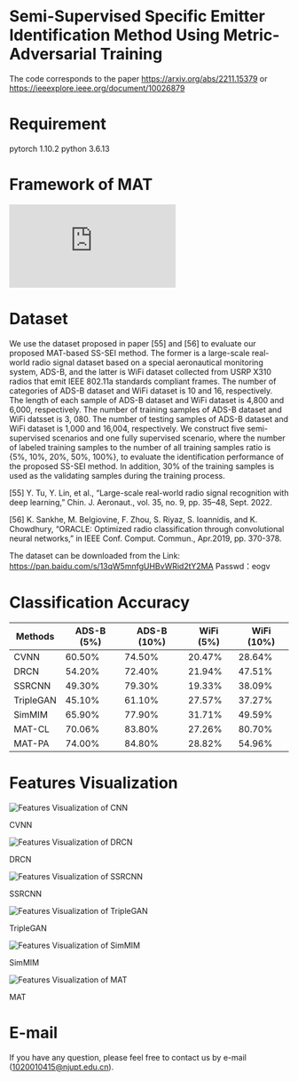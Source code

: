 # Semi-Supervised Specific Emitter Identification Method Using Metric-Adversarial Training
The code corresponds to the paper https://arxiv.org/abs/2211.15379 or https://ieeexplore.ieee.org/document/10026879

# Requirement
pytorch 1.10.2
python 3.6.13

# Framework of MAT
![Framework of MAT](https://github.com/lovelymimola/MAT-based-SS-SEI/blob/master/Figures/MAT_Pipeline.pdf)

# Dataset
We use the dataset proposed in paper [55] and [56] to evaluate our proposed MAT-based SS-SEI method. The former is a large-scale real-world radio signal dataset based on a special aeronautical monitoring system, ADS-B, and the latter is WiFi dataset collected from USRP X310 radios that emit IEEE 802.11a standards compliant frames. The number of categories of ADS-B dataset and WiFi dataset is 10 and 16, respectively. The length of each sample of ADS-B dataset and WiFi dataset is 4,800
and 6,000, respectively. The number of training samples of ADS-B dataset and WiFi datsset is 3, 080. The number of testing samples of ADS-B dataset and WiFi dataset is 1,000 and 16,004, respectively. We construct five semi-supervised scenarios and one fully supervised scenario, where the number of labeled training samples to the number of all training samples ratio is {5%, 10%, 20%, 50%, 100%}, to evaluate the identification performance of the proposed SS-SEI method. In addition, 30% of the training samples is used as the validating samples during the training process.

[55] Y. Tu, Y. Lin, et al., “Large-scale real-world radio signal recognition with deep learning,” Chin. J. Aeronaut., vol. 35, no. 9, pp. 35–48, Sept.
2022.

[56] K. Sankhe, M. Belgiovine, F. Zhou, S. Riyaz, S. Ioannidis, and K. Chowdhury, “ORACLE: Optimized radio classification through convolutional neural networks,” in IEEE Conf. Comput. Commun., Apr.2019, pp. 370-378.

The dataset can be downloaded from the Link: https://pan.baidu.com/s/13qW5mnfgUHBvWRid2tY2MA Passwd：eogv

# Classification Accuracy
 Methods  | ADS-B (5%) | ADS-B (10%) | WiFi (5%) | WiFi (10%)
 ---- | ----- | ------  | ----- | ------  |
 CVNN  | 60.50% |  74.50% | 20.47% |28.64%
 DRCN  | 54.20% | 72.40% | 21.94% | 47.51%
 SSRCNN | 49.30% | 79.30% | 19.33% | 38.09%
 TripleGAN | 45.10% | 61.10% | 27.57% | 37.27%
 SimMIM | 65.90% | 77.90% | 31.71% | 49.59%
 MAT-CL | 70.06% | 83.80% | 27.26% | 80.70%
 MAT-PA | 74.00% | 84.80% | 28.82% | 54.96%

# Features Visualization
![Features Visualization of CNN](https://github.com/lovelymimola/MAT-based-SS-SEI/blob/master/Figures/CNN_n_classes_16_10label_90unlabel_improved.png)

CVNN

![Features Visualization of DRCN](https://github.com/lovelymimola/MAT-based-SS-SEI/blob/master/Figures/DRCN_complex_n_classes_16_10label_90unlabel_improved.png)

DRCN

![Features Visualization of SSRCNN](https://github.com/lovelymimola/MAT-based-SS-SEI/blob/master/Figures/SSRCNN_n_classes_16_10label_90unlabel_improved.png)

SSRCNN

![Features Visualization of TripleGAN](https://github.com/lovelymimola/MAT-based-SS-SEI/blob/master/Figures/TripleGAN_n_classes_16_10label_90unlabel_improved.png)

TripleGAN

![Features Visualization of SimMIM](https://github.com/lovelymimola/MAT-based-SS-SEI/blob/master/Figures/SimMIM_encoder_mask05_n_classes_16_label10_improved.png)

SimMIM

![Features Visualization of MAT](https://github.com/lovelymimola/MAT-based-SS-SEI/blob/master/Figures/CNN_MAT_n_classes_16_10label_90unlabel_improved.png)

MAT

# E-mail
If you have any question, please feel free to contact us by e-mail (1020010415@njupt.edu.cn).
